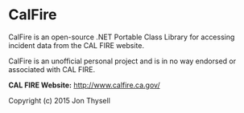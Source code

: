 # CalFire #

CalFire is an open-source .NET Portable Class Library for accessing incident data from the CAL FIRE website.

CalFire is an unofficial personal project and is in no way endorsed or associated with CAL FIRE.

**CAL FIRE Website:** http://www.calfire.ca.gov/

Copyright (c) 2015 Jon Thysell
